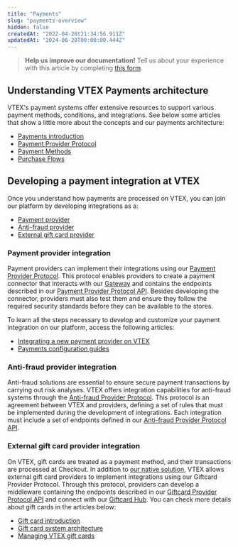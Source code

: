 ```yaml
---
title: "Payments"
slug: "payments-overview"
hidden: false
createdAt: "2022-04-28t21:34:56.911Z"
updatedAt: "2024-06-28T00:00:00.444Z"
---
```


> **Help us improve our documentation!** Tell us about your experience with this article by completing [this form](https://forms.gle/fQoELRA1yfKDqmAb8).

## Understanding VTEX Payments architecture

VTEX's payment systems offer extensive resources to support various payment methods, conditions, and integrations. See below some articles that show a little more about the concepts and our payments architecture:

- [Payments introduction](https://developers.vtex.com/docs/guides/payments-integration-guide)
- [Payment Provider Protocol](https://developers.vtex.com/docs/guides/payments-integration-payment-provider-protocol)
- [Payment Methods](https://developers.vtex.com/docs/guides/payments-integration-payment-methods)
- [Purchase Flows](https://developers.vtex.com/docs/guides/payments-integration-purchase-flows)


## Developing a payment integration at VTEX

Once you understand how payments are processed on VTEX, you can join our platform by developing integrations as a:

- [Payment provider](#payment-provider-integration)
- [Anti-fraud provider](#anti-fraud-provider-integration)
- [External gift card provider](#external-gift-card-provider-integration)  


### Payment provider integration

Payment providers can implement their integrations using our [Payment Provider Protocol](https://developers.vtex.com/docs/guides/payments-integration-payment-provider-protocol). This protocol enables providers to create a payment connector that interacts with our [Gateway](https://help.vtex.com/tutorial/what-is-a-payment-gateway--2KH9Wdi7F6swOU4amECSOk) and contains the endpoints described in our [Payment Provider Protocol API](https://developers.vtex.com/docs/api-reference/payment-provider-protocol#overview). Besides developing the connector, providers must also test them and ensure they follow the required security standards before they can be available to the stores.

To learn all the steps necessary to develop and customize your payment integration on our platform, access the following articles:
- [Integrating a new payment provider on VTEX](https://developers.vtex.com/docs/guides/integrating-a-new-payment-provider-on-vtex)
- [Payments configuration guides](https://developers.vtex.com/docs/guides/payments-configuration-guides)  

### Anti-fraud provider integration

Anti-fraud solutions are essential to ensure secure payment transactions by carrying out risk analyses. VTEX offers integration capabilities for anti-fraud systems through the [Anti-fraud Provider Protocol](https://developers.vtex.com/docs/guides/how-the-integration-protocol-between-vtex-and-antifraud-companies-works). This protocol is an agreement between VTEX and providers, defining a set of rules that must be implemented during the development of integrations. Each integration must include a set of endpoints defined in our [Anti-fraud Provider Protocol API](https://developers.vtex.com/docs/api-reference/antifraud-provider-protocol#overview).  

### External gift card provider integration

On VTEX, gift cards are treated as a payment method, and their transactions are processed at Checkout. In addition to [our native solution](https://developers.vtex.com/docs/api-reference/giftcard-api), VTEX allows external gift card providers to implement integrations using our Giftcard Provider Protocol. Through this protocol, providers can develop a middleware containing the endpoints described in our [Giftcard Provider Protocol API](https://developers.vtex.com/docs/api-reference/giftcard-provider-protocol#overview) and connect with our [Giftcard Hub](https://developers.vtex.com/docs/api-reference/giftcard-hub-api#overview). You can check more details about gift cards in the articles below:

- [Gift card introduction](https://developers.vtex.com/docs/guides/gift-card-integration-guide)
- [Gift card system architecture](https://developers.vtex.com/docs/guides/gift-card-integration-guide-system-architecture)
- [Managing VTEX gift cards](https://developers.vtex.com/docs/guides/managing-vtex-gift-cards)
